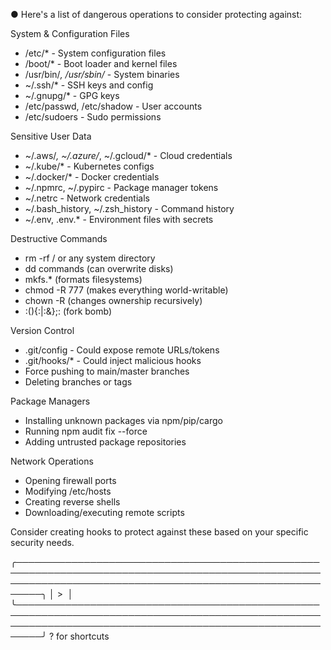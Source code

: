 
● Here's a list of dangerous operations to consider protecting against:

  System & Configuration Files

  - /etc/* - System configuration files
  - /boot/* - Boot loader and kernel files
  - /usr/bin/*, /usr/sbin/* - System binaries
  - ~/.ssh/* - SSH keys and config
  - ~/.gnupg/* - GPG keys
  - /etc/passwd, /etc/shadow - User accounts
  - /etc/sudoers - Sudo permissions

  Sensitive User Data

  - ~/.aws/*, ~/.azure/*, ~/.gcloud/* - Cloud credentials
  - ~/.kube/* - Kubernetes configs
  - ~/.docker/* - Docker credentials
  - ~/.npmrc, ~/.pypirc - Package manager tokens
  - ~/.netrc - Network credentials
  - ~/.bash_history, ~/.zsh_history - Command history
  - ~/.env, .env.* - Environment files with secrets

  Destructive Commands

  - rm -rf / or any system directory
  - dd commands (can overwrite disks)
  - mkfs.* (formats filesystems)
  - chmod -R 777 (makes everything world-writable)
  - chown -R (changes ownership recursively)
  - :(){:|:&};: (fork bomb)

  Version Control

  - .git/config - Could expose remote URLs/tokens
  - .git/hooks/* - Could inject malicious hooks
  - Force pushing to main/master branches
  - Deleting branches or tags

  Package Managers

  - Installing unknown packages via npm/pip/cargo
  - Running npm audit fix --force
  - Adding untrusted package repositories

  Network Operations

  - Opening firewall ports
  - Modifying /etc/hosts
  - Creating reverse shells
  - Downloading/executing remote scripts

  Consider creating hooks to protect against these based on your specific security needs.

╭──────────────────────────────────────────────────────────────────────────────────────────────────────────────────────────────────────────────────────────╮
│ >                                                                                                                                                        │
╰──────────────────────────────────────────────────────────────────────────────────────────────────────────────────────────────────────────────────────────╯
  ? for shortcuts





